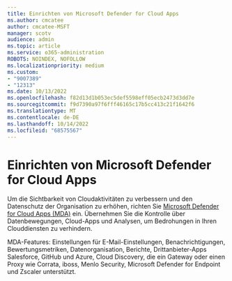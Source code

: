 ```yaml
---
title: Einrichten von Microsoft Defender for Cloud Apps
ms.author: cmcatee
author: cmcatee-MSFT
manager: scotv
audience: admin
ms.topic: article
ms.service: o365-administration
ROBOTS: NOINDEX, NOFOLLOW
ms.localizationpriority: medium
ms.custom:
- "9007389"
- "12313"
ms.date: 10/13/2022
ms.openlocfilehash: f82d13d1b053ec5def5598eff05ecb2473d3dd7e
ms.sourcegitcommit: f9d7390a97f6fff46165c17b5cc413c21f1642f6
ms.translationtype: MT
ms.contentlocale: de-DE
ms.lasthandoff: 10/14/2022
ms.locfileid: "68575567"
---
```

# <a name="set-up-microsoft-defender-for-cloud-apps"></a>Einrichten von Microsoft Defender for Cloud Apps

Um die Sichtbarkeit von Cloudaktivitäten zu verbessern und den Datenschutz der Organisation zu erhöhen, richten Sie [Microsoft Defender for Cloud Apps (MDA)](https://go.microsoft.com/fwlink/?linkid=2201263) ein. Übernehmen Sie die Kontrolle über Datenbewegungen, Cloud-Apps und Analysen, um Bedrohungen in Ihren Clouddiensten zu verhindern.

MDA-Features: Einstellungen für E-Mail-Einstellungen, Benachrichtigungen, Bewertungsmetriken, Datenorganisation, Berichte, Drittanbieter-Apps Salesforce, GitHub und Azure, Cloud Discovery, die ein Gateway oder einen Proxy wie Corrata, iboss, Menlo Security, Microsoft Defender for Endpoint und Zscaler unterstützt.